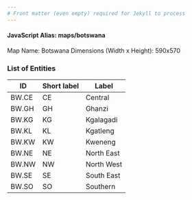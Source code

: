 ```yaml
---
# Front matter (even empty) required for Jekyll to process
---
```


#### JavaScript Alias: maps/botswana

Map Name: Botswana
Dimensions (Width x Height): 590x570





### List of Entities

ID | Short label | Label
---|---|---|
BW.CE|CE|Central
BW.GH|GH|Ghanzi
BW.KG|KG|Kgalagadi
BW.KL|KL|Kgatleng
BW.KW|KW|Kweneng
BW.NE|NE|North East
BW.NW|NW|North West
BW.SE|SE|South East
BW.SO|SO|Southern


